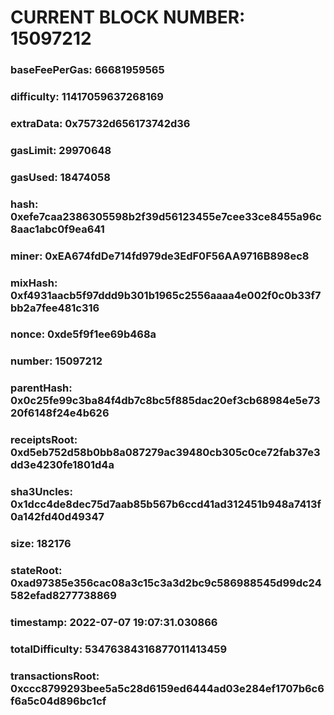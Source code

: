 # CURRENT BLOCK NUMBER: 15097212

### baseFeePerGas: 66681959565
### difficulty: 11417059637268169
### extraData: 0x75732d656173742d36
### gasLimit: 29970648
### gasUsed: 18474058
### hash: 0xefe7caa2386305598b2f39d56123455e7cee33ce8455a96c8aac1abc0f9ea641
### miner: 0xEA674fdDe714fd979de3EdF0F56AA9716B898ec8
### mixHash: 0xf4931aacb5f97ddd9b301b1965c2556aaaa4e002f0c0b33f7bb2a7fee481c316
### nonce: 0xde5f9f1ee69b468a
### number: 15097212
### parentHash: 0x0c25fe99c3ba84f4db7c8bc5f885dac20ef3cb68984e5e7320f6148f24e4b626
### receiptsRoot: 0xd5eb752d58b0bb8a087279ac39480cb305c0ce72fab37e3dd3e4230fe1801d4a
### sha3Uncles: 0x1dcc4de8dec75d7aab85b567b6ccd41ad312451b948a7413f0a142fd40d49347
### size: 182176
### stateRoot: 0xad97385e356cac08a3c15c3a3d2bc9c586988545d99dc24582efad8277738869
### timestamp: 2022-07-07 19:07:31.030866
### totalDifficulty: 53476384316877011413459
### transactionsRoot: 0xccc8799293bee5a5c28d6159ed6444ad03e284ef1707b6c6f6a5c04d896bc1cf
